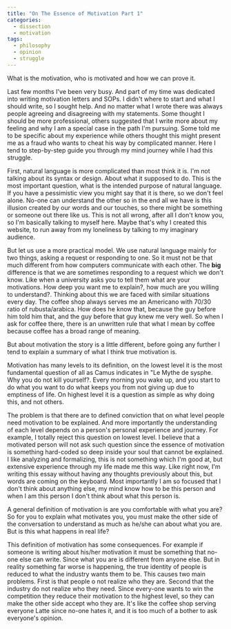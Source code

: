 ```yaml
---
title: "On The Essence of Motivation Part 1"
categories:
  - dissection
  - motivation
tags:
  - philosophy
  - opinion
  - struggle
---
```

What is the motivation, who is motivated and how we can prove it.

Last few months I've been very busy. And part of my time was dedicated into writing motivation letters and SOPs. I didn't where to start and what I should write, so I sought help. And no matter what I wrote there was always people agreeing and disagreeing with my statements. Some thought I should be more professional, others suggested that I write more about my feeling and why I am a special case in the path I'm pursuing. Some told me to be specific about my experience while others thought this might present me as a fraud who wants to cheat his way by complicated manner. Here I tend to step-by-step guide you through my mind journey while I had this struggle.

First, natural language is more complicated than most think it is. I'm not talking about its syntax or design. About what it supposed to do. This is the most important question, what is the intended purpose of natural language. If you have a pessimistic view you might say that it is there, so we don't feel alone. No-one can understand the other so in the end all we have is this illusion created by our words and our touches, so there might be something or someone out there like us. This is not all wrong, after all I don't know you, so I'm basically talking to myself here. Maybe that's why I created this website, to run away from my loneliness by talking to my imaginary audience.

But let us use a more practical model. We use natural language mainly for two things, asking a request or responding to one. So it must not be that much different from how computers communicate with each other. The **big** difference is that we are sometimes responding to a request which we don't know. Like when a university asks you to tell them what are your motivations. How deep you want me to explain?, how much are you willing to understand?. Thinking about this we are faced with similar situations every day. The coffee shop always serves me an Americano with 70/30 ratio of rubusta/arabica. How does he know that, because the guy before him told him that, and the guy before that guy knew me very well. So when I ask for coffee there, there is an unwritten rule that what I mean by coffee because coffee has a broad range of meaning.

But about motivation the story is a little different, before going any further I tend to explain a summary of what I think true motivation is.

Motivation has many levels to its definition, on the lowest level it is the most fundamental question of all as Camus indicates in "Le Mythe de sysphe. Why you do not kill yourself?. Every morning you wake up, and you start to do what you want to do what keeps you from not giving up due to emptiness of life. On highest level it is a question as simple as why doing this, and not others.

The problem is that there are to defined conviction that on what level people need motivation to be explained. And more importantly the understanding of each level depends on a person's personal experience and journey. For example, I totally reject this question on lowest level. I believe that a motivated person will not ask such question since the essence of motivation is something hard-coded so deep inside your soul that cannot be explained. I like analyzing and formalizing, this is not something which I'm good at, but extensive experience through my life made me this way. Like right now, I'm writing this essay without having any thoughts previously about this, but words are coming on the keyboard. Most importantly I am so focused that I don't think about anything else, my mind know how to be this person and when I am this person I don't think about what this person is.

A general definition of motivation is are you comfortable with what you are? So for you to explain what motivates you, you must make the other side of the conversation to understand as much as he/she can about what you are. But is this what happens in real life?

This definition of motivation has some consequences. For example if someone is writing about his/her motivation it must be something that no-one else can write. Since what you are is different from anyone else. But in reality something far worse is happening, the true identity of people is reduced to what the industry wants them to be. This causes two main problems. First is that people o not realize who they are. Second that the industry do not realize who they need. Since every-one wants to win the competition they reduce their motivation to the highest level, so they can make the other side accept who they are. It's like the coffee shop serving everyone Latte since no-one hates it, and it is too much of a bother to ask everyone's opinion.